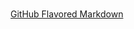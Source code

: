 
# 
[GitHub Flavored Markdown]([https://guides.github.com/features/mastering-markdown/](https://avatars.githubusercontent.com/u/28919092?s=64&v=4))
